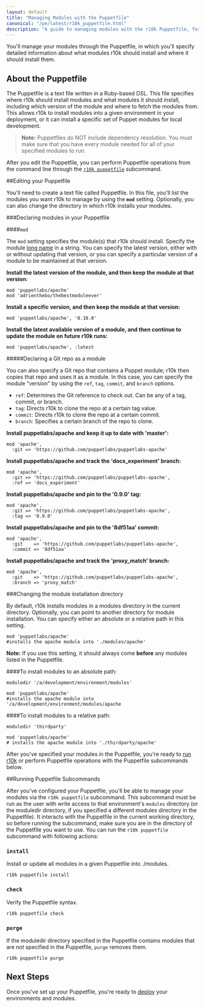 ```yaml
---
layout: default
title: "Managing Modules with the Puppetfile"
canonical: "/pe/latest/r10k_puppetfile.html"
description: "A guide to managing modules with the r10k Puppetfile, for code management with Puppet."
---
```


[setup]: ./r10k_setup.html
[r10kyaml]: ./r10k_yaml.html
[puppetfile]: ./r10k_puppetfile.html
[running]: ./r10k_run.html
[reference]: ./r10k_reference.html
[r10kindex]: ./r10k.md

You'll manage your modules through the Puppetfile, in which you'll specify detailed information about what modules r10k should install and where it should install them.

## About the Puppetfile

The Puppetfile is a text file written in a Ruby-based DSL. This file specifies where r10k should install modules and what modules it should install, including which version of the module and where to fetch the modules from. This allows r10k to install modules into a given environment in your deployment, or it can install a specific set of Puppet modules for local development.

>**Note:** Puppetfiles do NOT include dependency resolution. You must make sure that you have every module needed for all of your specified modules to run.

After you edit the Puppetfile, you can perform Puppetfile operations from the command line through the [`r10k puppetfile`](#running-puppetfile-commands) subcommand. 

##Editing your Puppetfile

You'll need to create a text file called Puppetfile. In this file, you'll list the modules you want r10k to manage by using the **`mod`** setting. Optionally, you can also change the directory in which r10k installs your modules.

###Declaring modules in your Puppetfile

####`mod`

The `mod` setting specifies the module(s) that r10k should install. Specify the module [long name](/puppet/latest/reference/modules_publishing.html#a-note-on-module-names) in a string. You can specify the latest version, either with or without updating that version, or you can specify a particular version of a module to be maintained at that version.

**Install the latest version of the module, and then keep the module at that version:**

~~~
mod 'puppetlabs/apache'
mod 'adrienthebo/thebestmoduleever'
~~~

**Install a specific version, and then keep the module at that version:**

~~~
mod 'puppetlabs/apache', '0.10.0'
~~~

**Install the latest available version of a module, and then continue to update the module on future r10k runs:**

~~~
mod 'puppetlabs/apache', :latest
~~~

#####Declaring a Git repo as a module

You can also specify a Git repo that contains a Puppet module; r10k then copies that repo and uses it as a module. In this case, you can specify the module "version" by using the `ref`, `tag`, `commit`, and `branch` options.

* `ref`: Determines the Git reference to check out. Can be any of a tag, commit, or branch.
* `tag`: Directs r10k to clone the repo at a certain tag value.
* `commit`: Directs r10k to clone the repo at a certain commit.
* `branch`: Specifies a certain branch of the repo to clone.

**Install puppetlabs/apache and keep it up to date with 'master':**

~~~
mod 'apache',
  :git => 'https://github.com/puppetlabs/puppetlabs-apache'
~~~

**Install puppetlabs/apache and track the 'docs_experiment' branch:**

~~~
mod 'apache',
  :git => 'https://github.com/puppetlabs/puppetlabs-apache',
  :ref => 'docs_experiment'
~~~

**Install puppetlabs/apache and pin to the '0.9.0' tag:**

~~~
mod 'apache',
  :git => 'https://github.com/puppetlabs/puppetlabs-apache',
  :tag => '0.9.0'
~~~

**Install puppetlabs/apache and pin to the '8df51aa' commit:**

~~~
mod 'apache',
  :git    => 'https://github.com/puppetlabs/puppetlabs-apache',
  :commit => '8df51aa'
~~~

**Install puppetlabs/apache and track the 'proxy_match' branch:**

~~~
mod 'apache',
  :git    => 'https://github.com/puppetlabs/puppetlabs-apache',
  :branch => 'proxy_match'
~~~

###Changing the module installation directory

By default, r10k installs modules in a modules directory in the current directory. Optionally, you can point to another directory for module installation. You can specify either an absolute or a relative path in this setting.

~~~
mod 'puppetlabs/apache'
#installs the apache module into './modules/apache'
~~~

**Note:** If you use this setting, it should always come **before** any modules listed in the Puppetfile.

####To install modules to an absolute path:

~~~
moduledir '/a/development/environment/modules'

mod 'puppetlabs/apache'
#installs the apache module into '/a/development/environment/modules/apache
~~~

####To install modules to a relative path:

~~~
moduledir 'thirdparty'

mod 'puppetlabs/apache' 
# installs the apache module into './thirdparty/apache'
~~~

After you've specified your modules in the Puppetfile, you're ready to [run r10k][running] or perform Puppetfile operations with the Puppetfile subcommands below.

##Running Puppetfile Subcommands

After you've configured your Puppetfile, you'll be able to manage your modules via the `r10k puppetfile` subcommand. This subcommand must be run as the user with write access to that environment's `modules` directory (or the moduledir directory, if you specified a different modules directory in the Puppetfile). It interacts with the Puppetfile in the current working directory, so before running the subcommand, make sure you are in the directory of the Puppetfile you want to use. You can run the `r10k puppetfile` subcommand with following actions:

### `install`

Install or update all modules in a given Puppetfile into ./modules.

~~~
r10k puppetfile install
~~~

### `check`

Verify the Puppetfile syntax.

~~~
r10k puppetfile check
~~~

### `purge`

If the moduledir directory specified in the Puppetfile contains modules that are *not* specified in the Puppetfile, `purge` removes them.

~~~
r10k puppetfile purge
~~~

## Next Steps

Once you've set up your Puppetfile, you're ready to [deploy][running] your environments and modules.
